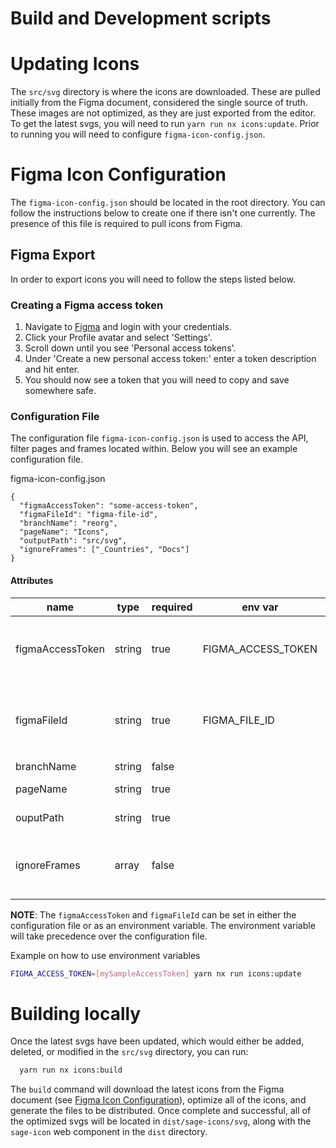 # Build and Development scripts

# Updating Icons
The `src/svg` directory is where the icons are downloaded. These are pulled initially from the Figma document, considered the single source of truth. These images are not optimized, as they are just exported from the editor. To get the latest svgs, you will need to run `yarn run nx icons:update`. Prior to running you will need to configure `figma-icon-config.json`.

# Figma Icon Configuration
The `figma-icon-config.json` should be located in the root directory. You can follow the instructions below to create one if there isn't one currently. The presence of this file is required to pull icons from Figma.

## Figma Export
In order to export icons you will need to follow the steps listed below.

### Creating a Figma access token
1. Navigate to [Figma](https://www.figma.com) and login with your credentials.
2. Click your Profile avatar and select 'Settings'.
3. Scroll down until you see 'Personal access tokens'.
4. Under 'Create a new personal access token:' enter a token description and hit enter.
5. You should now see a token that you will need to copy and save somewhere safe.

### Configuration File
The configuration file `figma-icon-config.json` is used to access the API, filter pages and frames located within. Below you will see an example configuration file.

figma-icon-config.json
```
{
  "figmaAccessToken": "some-access-token",
  "figmaFileId": "figma-file-id",
  "branchName": "reorg",
  "pageName": "Icons",
  "outputPath": "src/svg",
  "ignoreFrames": ["_Countries", "Docs"]
}
```

#### Attributes
|name|type|required|env var|description|
|---|---|---|-----|---|
|figmaAccessToken|string|true|FIGMA_ACCESS_TOKEN|The Personal Access token that you have created in your account. See [above](#creating-a-figma-access-token). You can either set in the config or as environment variable, but one needs to be set.|
|figmaFileId|string|true|FIGMA_FILE_ID|The unique id for the file. This can be found in the url, when viewing the Figma file. e.g `https://www.figma.com/file/some-unique-id`. In the example this would be `some-unique-id`|
|branchName|string|false||Name of the branch|
|pageName|string|true||Name of the page the icons can be found|
|ouputPath|string|true||Location which the raw svgs should be saved|
|ignoreFrames|array|false||Name(s) of frames that may be located in the page you wish to ignore. If there is only one frame, please add it in array format e.g ['Frame to Ignore']

**NOTE**: The `figmaAccessToken` and `figmaFileId` can be set in either the configuration file or as an environment variable. The environment variable will take precedence over the configuration file.

Example on how to use environment variables
```sh
FIGMA_ACCESS_TOKEN=[mySampleAccessToken] yarn nx run icons:update
```

# Building locally
Once the latest svgs have been updated, which would either be added, deleted, or modified in the `src/svg` directory, you can run:
```sh
  yarn run nx icons:build
```

The `build` command will download the latest icons from the Figma document (see [Figma Icon Configuration](#figma-doc-configuration)), optimize all of the icons, and generate the files to be distributed. Once complete and successful, all of the optimized svgs will be located in `dist/sage-icons/svg`, along with the `sage-icon` web component in the `dist` directory.


